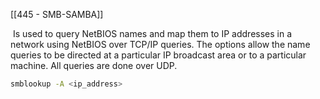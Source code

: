 [[445 - SMB-SAMBA]]

 Is used to query NetBIOS names and map them to IP addresses in a network using NetBIOS over TCP/IP queries. The options allow the name queries to be directed at a particular IP broadcast area or to a particular machine. All queries are done over UDP.

```bash
smblookup -A <ip_address>
```